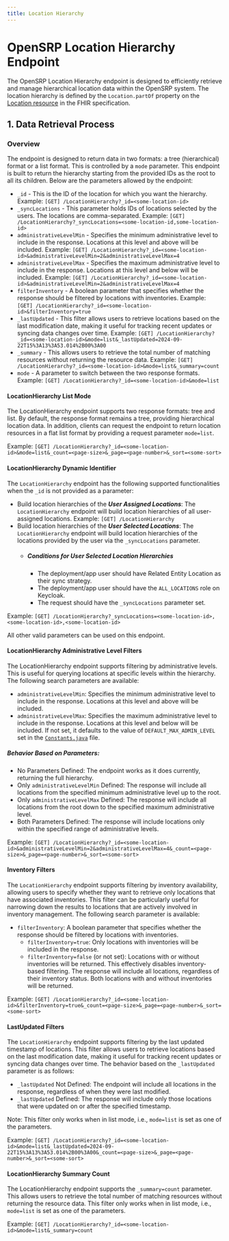 ```yaml
---
title: Location Hierarchy
---
```


# OpenSRP Location Hierarchy Endpoint

The OpenSRP Location Hierarchy endpoint is designed to efficiently retrieve and manage hierarchical location data within the OpenSRP system. The location hierarchy is defined by the `Location.partOf` property on the [Location resource](https://hl7.org/fhir/R4B/location.html) in the FHIR specification.

## 1. Data Retrieval Process

### Overview
The endpoint is designed to return data in two formats: a tree (hierarchical) format or a list format. This is controlled by a `mode` parameter. This endpoint is built to return the hierarchy starting from the provided IDs as the root to all its children. Below are the parameters allowed by the endpoint:
- `_id` - This is the ID of the location for which you want the hierarchy. Example: `[GET] /LocationHierarchy?_id=<some-location-id>` 
- `_syncLocations` - This parameter holds IDs of locations selected by the users. The locations are comma-separated. Example: `[GET] /LocationHierarchy?_syncLocations=<some-location-id,some-location-id>`
- `administrativeLevelMin` - Specifies the minimum administrative level to include in the response. Locations at this level and above will be included. Example: `[GET] /LocationHierarchy?_id=<some-location-id>&administrativeLevelMin=2&administrativeLevelMax=4`
- `administrativeLevelMax` - Specifies the maximum administrative level to include in the response. Locations at this level and below will be included. Example: `[GET] /LocationHierarchy?_id=<some-location-id>&administrativeLevelMin=2&administrativeLevelMax=4`
- `filterInventory` - A boolean parameter that specifies whether the response should be filtered by locations with inventories. Example: `[GET] /LocationHierarchy?_id=<some-location-id>&filterInventory=true`
- `_lastUpdated` - This filter allows users to retrieve locations based on the last modification date, making it useful for tracking recent updates or syncing data changes over time. Example: `[GET] /LocationHierarchy?_id=<some-location-id>&mode=list&_lastUpdated=2024-09-22T15%3A13%3A53.014%2B00%3A00`
- `_summary` - This allows users to retrieve the total number of matching resources without returning the resource data. Example: `[GET] /LocationHierarchy?_id=<some-location-id>&mode=list&_summary=count`
- `mode` - A parameter to switch between the two response formats. Example: `[GET] /LocationHierarchy?_id=<some-location-id>&mode=list`


#### LocationHierarchy List Mode

The LocationHierarchy endpoint supports two response formats: tree and list. By default, the response format remains a tree, providing hierarchical location data. In addition, clients can request the endpoint to return location resources in a flat list format by providing a request parameter `mode=list`.

Example: `[GET] /LocationHierarchy?_id=<some-location-id>&mode=list&_count=<page-size>&_page=<page-number>&_sort=<some-sort>`


#### LocationHierarchy Dynamic Identifier

The `LocationHierarchy` endpoint has the following supported functionalities when the `_id` is not provided as a parameter:

- Build location hierarchies of the **_User Assigned Locations_**: The `LocationHierarchy` endpoint will build location hierarchies of all user-assigned locations. Example: `[GET] /LocationHierarchy`
- Build location hierarchies of the **_User Selected Locations_**: The `LocationHierarchy` endpoint will build location hierarchies of the locations provided by the user via the `_syncLocations` parameter.
  - ##### Conditions for User Selected Location Hierarchies
    - The deployment/app user should have Related Entity Location as their sync strategy.
    - The deployment/app user should have the `ALL_LOCATIONS` role on Keycloak.
    - The request should have the `_syncLocations` parameter set.

Example: `[GET] /LocationHierarchy?_syncLocations=<some-location-id>,<some-location-id>,<some-location-id>`

All other valid parameters can be used on this endpoint.


#### LocationHierarchy Administrative Level Filters

The LocationHierarchy endpoint supports filtering by administrative levels. This is useful for querying locations at specific levels within the hierarchy. The following search parameters are available:

- `administrativeLevelMin`: Specifies the minimum administrative level to include in the response. Locations at this level and above will be included.
- `administrativeLevelMax`: Specifies the maximum administrative level to include in the response. Locations at this level and below will be included. If not set, it defaults to the value of `DEFAULT_MAX_ADMIN_LEVEL` set in the [`Constants.java`](https://github.com/onaio/fhir-gateway-extension/blob/d38a787d082bf1ed8891ec808fd713326c3bfcb1/plugins/src/main/java/org/smartregister/fhir/gateway/plugins/Constants.java#L31) file.

##### Behavior Based on Parameters:
- No Parameters Defined: The endpoint works as it does currently, returning the full hierarchy.
- Only `administrativeLevelMin` Defined: The response will include all locations from the specified minimum administrative level up to the root.
- Only `administrativeLevelMax` Defined: The response will include all locations from the root down to the specified maximum administrative level.
- Both Parameters Defined: The response will include locations only within the specified range of administrative levels.

Example: `[GET] /LocationHierarchy?_id=<some-location-id>&administrativeLevelMin=2&administrativeLevelMax=4&_count=<page-size>&_page=<page-number>&_sort=<some-sort>`


#### Inventory Filters

The `LocationHierarchy` endpoint supports filtering by inventory availability, allowing users to specify whether they want to retrieve only locations that have associated inventories. This filter can be particularly useful for narrowing down the results to locations that are actively involved in inventory management. The following search parameter is available:
- `filterInventory`: A boolean parameter that specifies whether the response should be filtered by locations with inventories.
  - `filterInventory=true`: Only locations with inventories will be included in the response.
  - `filterInventory=false` (or not set): Locations with or without inventories will be returned. This effectively disables inventory-based filtering. The response will include all locations, regardless of their inventory status. Both locations with and without inventories will be returned.

Example: `[GET] /LocationHierarchy?_id=<some-location-id>&filterInventory=true&_count=<page-size>&_page=<page-number>&_sort=<some-sort>`


#### LastUpdated Filters

The `LocationHierarchy` endpoint supports filtering by the last updated timestamp of locations. This filter allows users to retrieve locations based on the last modification date, making it useful for tracking recent updates or syncing data changes over time. The behavior based on the `_lastUpdated` parameter is as follows:
- `_lastUpdated` Not Defined: The endpoint will include all locations in the response, regardless of when they were last modified.
- `_lastUpdated` Defined: The response will include only those locations that were updated on or after the specified timestamp.

Note: This filter only works when in list mode, i.e., `mode=list` is set as one of the parameters.

Example: `[GET] /LocationHierarchy?_id=<some-location-id>&mode=list&_lastUpdated=2024-09-22T15%3A13%3A53.014%2B00%3A00&_count=<page-size>&_page=<page-number>&_sort=<some-sort>`


#### LocationHierarchy Summary Count

The LocationHierarchy endpoint supports the `_summary=count` parameter. This allows users to retrieve the total number of matching resources without returning the resource data. This filter only works when in list mode, i.e., `mode=list` is set as one of the parameters.

Example: `[GET] /LocationHierarchy?_id=<some-location-id>&mode=list&_summary=count`